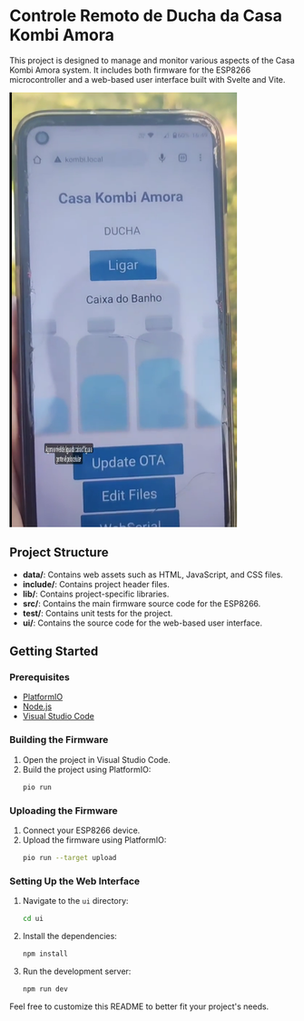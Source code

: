 # Controle Remoto de Ducha da Casa Kombi Amora

This project is designed to manage and monitor various aspects of the Casa Kombi Amora system. It includes both firmware for the ESP8266 microcontroller and a web-based user interface built with Svelte and Vite.

![UI Image](image/ui-1.png)

## Project Structure

- **data/**: Contains web assets such as HTML, JavaScript, and CSS files.
- **include/**: Contains project header files.
- **lib/**: Contains project-specific libraries.
- **src/**: Contains the main firmware source code for the ESP8266.
- **test/**: Contains unit tests for the project.
- **ui/**: Contains the source code for the web-based user interface.

## Getting Started

### Prerequisites

- [PlatformIO](https://platformio.org/)
- [Node.js](https://nodejs.org/)
- [Visual Studio Code](https://code.visualstudio.com/)

### Building the Firmware

1. Open the project in Visual Studio Code.
2. Build the project using PlatformIO:
   ```sh
   pio run
   ```

### Uploading the Firmware

1. Connect your ESP8266 device.
2. Upload the firmware using PlatformIO:
   ```sh
   pio run --target upload
   ```

### Setting Up the Web Interface

1. Navigate to the `ui` directory:
   ```sh
   cd ui
   ```
2. Install the dependencies:
   ```sh
   npm install
   ```
3. Run the development server:
   ```sh
   npm run dev
   ```

Feel free to customize this README to better fit your project's needs.
